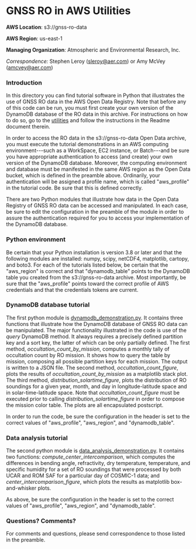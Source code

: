 GNSS RO in AWS Utilities
============================================

**AWS Location**: s3://gnss-ro-data

**AWS Region**: us-east-1  

**Managing Organization**: Atmospheric and Environmental Research, Inc.

*Correspondence:* Stephen Leroy (sleroy@aer.com) or Amy McVey (amcvey@aer.com)


### Introduction

In this directory you can find tutorial software in Python that illustrates
the use of GNSS RO data in the AWS Open Data Registry. Note that before any 
of this code can be run, you must first create your own version of the 
DynamoDB database of the RO data in this archive. For instructions on how 
to do so, go to the [utilities](http://github.com/gnss-ro/aws-opendata/utilities) 
and follow the instructions in the Readme document therein. 

In order to access the RO data in the s3://gnss-ro-data Open Data 
archive, you must execute the tutorial demonstrations in an AWS computing 
environment---such as a WorkSpace, EC2 instance, or Batch---and be sure 
you have appropriate authentication to access (and create) your own version 
of the DynamoDB database. Moreover, the computing environment and database 
must be manifested in the same AWS region as the Open Data bucket, which is 
defined in the preamble above. Ordinarily, your authentication will be 
assigned a profile name, which is called "aws_profile" in the tutorial code. 
Be sure that this is defined correctly. 

There are two Python modules that illustrate how data in the Open Data
Registry of GNSS RO data can be accessed and manipulated. In each case,
be sure to edit the configuration in the preamble of the module in order to
assure the authentication required for you to access your implementation of
the DynamoDB database.

### Python environment

Be certain that your Python installation is version 3.8 or later 
and that the following modules are installed: numpy, scipy, netCDF4, 
matplotlib, cartopy, and boto3. For each of the tutorials listed below, 
be certain that the "aws_region" is correct and that "dynamodb_table" 
points to the DynamoDB table you created from the s3://gnss-ro-data 
archive. Most importantly, be sure that the "aws_profile" points toward 
the correct profile of AWS credentials and that the credentials tokens 
are current. 

### DynamoDB database tutorial

The first python module is 
[dynamodb_demonstration.py](http://github.com/gnss-ro/aws-opendata/tutorials/dynamodb_demonstration.py). 
It contains three
functions that illustrate how the DynamoDB database of GNSS RO data can be
manipulated. The major functionality illustrated in the code is use of the
*query* DynamoDB method. It always requires a precisely defined partition
key and a sort key, the latter of which can be only partially defined. The 
first method, *occultation_count_by_mission*, computes a monthly tally of 
occultation count by RO mission. It shows how to query the table by mission, 
composing all possible partition keys for each mission. The output is 
written to a JSON file. The second method, *occultation_count_figure*, plots 
the results of *occultation_count_by_mission* as a matplotlib stack plot. 
The third method, *distribution_solartime_figure*, plots the distribution of 
RO soundings for a given year, month, and day in longitude-latitude space 
and in solar-time-latitude space. Note that *occultation_count_figure* must
be executed prior to calling *distribution_solartime_figure* in order to
compose the mission color table. The plots are all encapsulated postscript.

In order to run the code, be sure the configuration in the header is set to 
the correct values of "aws_profile", "aws_region", and "dynamodb_table". 

### Data analysis tutorial

The second python module is 
[data_analysis_demonstration.py](http://github.com/gnss-ro/aws-opendata/tutorials/data_analysis_demonstration.py). 
It contains
two functions: *compute_center_intercomparison*, which computes the
differences in bending angle, refractivity, dry temperature, temperature,
and specific humidity for a set of RO soundings that were processed by
both UCAR and ROM SAF for a particular day of COSMIC-1 data; and
*center_intercomparison_figure*, which plots the results as matplotlib
box-and-whisker plots.

As above, be sure the configuration in the header is set to the correct 
values of "aws_profile", "aws_region", and "dynamodb_table". 

### Questions? Comments? 

For comments and questions, please send correspondence to those listed 
in the preamble. 

